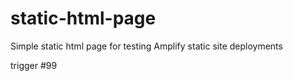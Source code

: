 # static-html-page
Simple static html page for testing Amplify static site deployments

trigger #99
